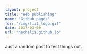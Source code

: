 ```yaml
---
layout: project
title: "Web publishing"
name: "Github pages"
for: "/img/fiit_logo.gif"
date: 2017-03-09
url: "nechalis.github.io"
---
```


Just a random post to test things out.